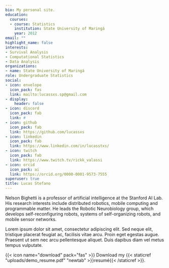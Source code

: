 ```yaml
---
bio: My personal site.
education:
  courses:
  - course: Statistics
    institution: State University of Maringá
    year: 2012
email: ""
highlight_name: false
interests:
- Survival Analysis
- Computational Statistics
- Data Analysis
organizations:
- name: State University of Maringá
role: Undergraduate Statistics
social:
- icon: envelope
  icon_pack: fas
  link: mailto:lucassxs.sp@gmail.com
- display:
    header: false
- icon: discord
  icon_pack: fab
  link: #
- icon: github
  icon_pack: fab
  link: https://github.com/lucassxs
- icon: linkedin
  icon_pack: fab
  link: https://www.linkedin.com/in/lucasstxs/
- icon: twitch
  icon_pack: fab
  link: https://www.twitch.tv/rickk_valassi
- icon: orcid
  icon_pack: ai
  link: https://orcid.org/0000-0001-9573-7555
superuser: true
title: Lucas Stefano
---
```


Nelson Bighetti is a professor of artificial intelligence at the Stanford AI Lab. His research interests include distributed robotics, mobile computing and programmable matter. He leads the Robotic Neurobiology group, which develops self-reconfiguring robots, systems of self-organizing robots, and mobile sensor networks.

Lorem ipsum dolor sit amet, consectetur adipiscing elit. Sed neque elit, tristique placerat feugiat ac, facilisis vitae arcu. Proin eget egestas augue. Praesent ut sem nec arcu pellentesque aliquet. Duis dapibus diam vel metus tempus vulputate.

{{< icon name="download" pack="fas" >}} Download my {{< staticref "uploads/demo_resume.pdf" "newtab" >}}resumé{{< /staticref >}}.
